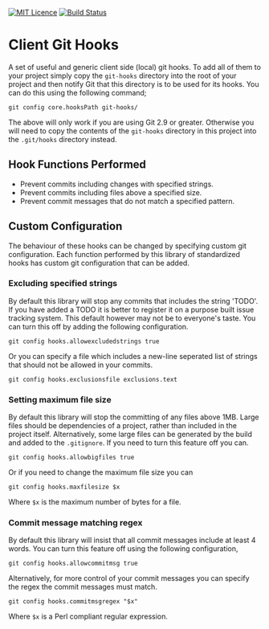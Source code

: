 
[![MIT Licence][licence-image]][licence-url]
[![Build Status][travis-image]][travis-url]

# Client Git Hooks
A set of useful and generic client side (local) git hooks. To add all of them to your project simply copy the `git-hooks` directory into the root of your project and then notify Git that this directory is to be used for its hooks. You can do this using the following command;

```
git config core.hooksPath git-hooks/
```

The above will only work if you are using Git 2.9 or greater. Otherwise you will need to copy the contents of the `git-hooks` directory in this project into the `.git/hooks` directory instead.

## Hook Functions Performed
 * Prevent commits including changes with specified strings.
 * Prevent commits including files above a specified size.
 * Prevent commit messages that do not match a specified pattern.

## Custom Configuration
The behaviour of these hooks can be changed by specifying custom git configuration. Each function performed by this library of standardized hooks has custom git configuration that can be added.

### Excluding specified strings
By default this library will stop any commits that includes the string 'TODO'. If you have added a TODO it is better to register it on a purpose built issue tracking system. This default however may not be to everyone's taste. You can turn this off by adding the following configuration.

```
git config hooks.allowexcludedstrings true
```

Or you can specify a file which includes a new-line seperated list of strings that should not be allowed in your commits.

```
git config hooks.exclusionsfile exclusions.text
```

### Setting maximum file size
By default this library will stop the committing of any files above 1MB. Large files should be dependencies of a project, rather than included in the project itself. Alternatively, some large files can be generated by the build and added to the `.gitignore`. If you need to turn this feature off you can.

```
git config hooks.allowbigfiles true
```

Or if you need to change the maximum file size you can

```
git config hooks.maxfilesize $x
```

Where `$x` is the maximum number of bytes for a file.

### Commit message matching regex
By default this library will insist that all commit messages include at least 4 words. You can turn this feature off using the following configuration,

```
git config hooks.allowcommitmsg true
```

Alternatively, for more control of your commit messages you can specify the regex the commit messages must match.

```
git config hooks.commitmsgregex "$x"
```

Where `$x` is a Perl compliant regular expression.

[licence-image]: http://img.shields.io/npm/l/gulp-rtlcss.svg?style=flat
[licence-url]: https://tldrlegal.com/license/mit-license
[travis-image]: https://travis-ci.org/rudikershaw/client-git-hooks.svg?branch=master
[travis-url]: https://travis-ci.org/rudikershaw/client-git-hooks
